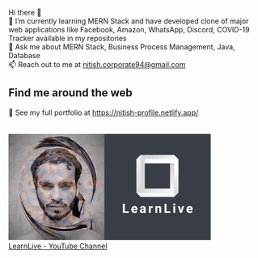 Hi there 👋 </br>
🌱 I’m currently learning MERN Stack and have developed clone of major web applications like Facebook, Amazon, WhatsApp, Discord, COVID-19 Tracker available in my repositories </br>
💬 Ask me about MERN Stack, Business Process Management, Java, Database</br>
📫 Reach out to me at nitish.corporate94@gmail.com</br>
## Find me around the web
💼 See my full portfolio at https://nitish-profile.netlify.app/</br></br></br>
<a href="https://www.youtube.com/channel/UCn1z0wb7dhFTnw_rrMrdaYw/videos">
<img src= "images/LearnLive.png" width=400>
</a></br>
<a href="https://www.youtube.com/channel/UCn1z0wb7dhFTnw_rrMrdaYw/videos">LearnLive - YouTube Channel</a>
